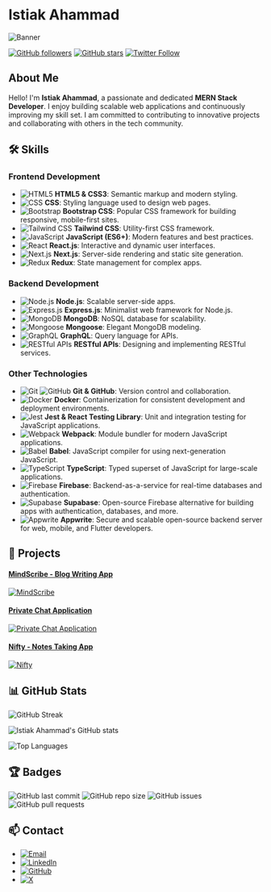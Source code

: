 # Istiak Ahammad

![Banner](https://i.imghippo.com/files/evofc1725613949.png)

[![GitHub followers](https://img.shields.io/github/followers/mhistiak3?style=social)](https://github.com/mhistiak3)
[![GitHub stars](https://img.shields.io/github/stars/mhistiak3?style=social)](https://github.com/mhistiak3)
[![Twitter Follow](https://img.shields.io/twitter/follow/Mdistiak?style=social)](https://x.com/Mdistia59400077)

## About Me

Hello! I'm **Istiak Ahammad**, a passionate and dedicated **MERN Stack Developer**. I enjoy building scalable web applications and continuously improving my skill set. I am committed to contributing to innovative projects and collaborating with others in the tech community.

## 🛠️ Skills

### Frontend Development

- ![HTML5](https://img.shields.io/badge/-HTML5-E34F26?logo=html5&logoColor=white&style=flat) **HTML5 & CSS3**: Semantic markup and modern styling.
- ![CSS](https://img.shields.io/badge/-CSS3-1572B6?logo=css3&logoColor=white&style=flat) **CSS**: Styling language used to design web pages.
- ![Bootstrap](https://img.shields.io/badge/-Bootstrap%20CSS-7952B3?logo=bootstrap&logoColor=white&style=flat) **Bootstrap CSS**: Popular CSS framework for building responsive, mobile-first sites.
- ![Tailwind CSS](https://img.shields.io/badge/-Tailwind%20CSS-38B2AC?logo=tailwind-css&logoColor=white&style=flat) **Tailwind CSS**: Utility-first CSS framework.
- ![JavaScript](https://img.shields.io/badge/-JavaScript-F7DF1E?logo=javascript&logoColor=black&style=flat) **JavaScript (ES6+)**: Modern features and best practices.
- ![React](https://img.shields.io/badge/-React-61DAFB?logo=react&logoColor=white&style=flat) **React.js**: Interactive and dynamic user interfaces.
- ![Next.js](https://img.shields.io/badge/-Next.js-000000?logo=next.js&logoColor=white&style=flat) **Next.js**: Server-side rendering and static site generation.
- ![Redux](https://img.shields.io/badge/-Redux-764ABC?logo=redux&logoColor=white&style=flat) **Redux**: State management for complex apps.




### Backend Development

- ![Node.js](https://img.shields.io/badge/-Node.js-339933?logo=node.js&logoColor=white&style=flat) **Node.js**: Scalable server-side apps.
- ![Express.js](https://img.shields.io/badge/-Express.js-000000?logo=express&logoColor=white&style=flat) **Express.js**: Minimalist web framework for Node.js.
- ![MongoDB](https://img.shields.io/badge/-MongoDB-47A248?logo=mongodb&logoColor=white&style=flat) **MongoDB**: NoSQL database for scalability.
- ![Mongoose](https://img.shields.io/badge/-Mongoose-800000?logo=mongoose&logoColor=white&style=flat) **Mongoose**: Elegant MongoDB modeling.
- ![GraphQL](https://img.shields.io/badge/-GraphQL-E10098?logo=graphql&logoColor=white&style=flat) **GraphQL**: Query language for APIs.
- ![RESTful APIs](https://img.shields.io/badge/-RESTful%20APIs-0052CC?logo=api&logoColor=white&style=flat) **RESTful APIs**: Designing and implementing RESTful services.
  


### Other Technologies

- ![Git](https://img.shields.io/badge/-Git-F05032?logo=git&logoColor=white&style=flat) ![GitHub](https://img.shields.io/badge/-GitHub-181717?logo=github&logoColor=white&style=flat) **Git & GitHub**: Version control and collaboration.
- ![Docker](https://img.shields.io/badge/-Docker-2496ED?logo=docker&logoColor=white&style=flat) **Docker**: Containerization for consistent development and deployment environments.
- ![Jest](https://img.shields.io/badge/-Jest-C21325?logo=jest&logoColor=white&style=flat) **Jest & React Testing Library**: Unit and integration testing for JavaScript applications.
- ![Webpack](https://img.shields.io/badge/-Webpack-8DD6F9?logo=webpack&logoColor=black&style=flat) **Webpack**: Module bundler for modern JavaScript applications.
- ![Babel](https://img.shields.io/badge/-Babel-F9DC3E?logo=babel&logoColor=black&style=flat) **Babel**: JavaScript compiler for using next-generation JavaScript.
- ![TypeScript](https://img.shields.io/badge/-TypeScript-3178C6?logo=typescript&logoColor=white&style=flat) **TypeScript**: Typed superset of JavaScript for large-scale applications.
- ![Firebase](https://img.shields.io/badge/-Firebase-FFCA28?logo=firebase&logoColor=black&style=flat) **Firebase**: Backend-as-a-service for real-time databases and authentication.
- ![Supabase](https://img.shields.io/badge/-Supabase-3ECF8E?logo=supabase&logoColor=white&style=flat) **Supabase**: Open-source Firebase alternative for building apps with authentication, databases, and more.
- ![Appwrite](https://img.shields.io/badge/-Appwrite-F02E65?logo=appwrite&logoColor=white&style=flat) **Appwrite**: Secure and scalable open-source backend server for web, mobile, and Flutter developers.


  


## 🚀 Projects

#### [MindScribe - Blog Writing App](https://github.com/mhistiak3/MindScribe)
[![MindScribe](https://github-readme-stats.vercel.app/api/pin/?username=mhistiak3&repo=MindScribe&theme=radical)](https://github.com/mhistiak3/MindScribe)


#### [Private Chat Application](https://github.com/mhistiak3/private-chat-application)
[![Private Chat Application](https://github-readme-stats.vercel.app/api/pin/?username=mhistiak3&repo=private-chat-application&theme=radical)](https://github.com/mhistiak3/private-chat-application)


#### [Nifty - Notes Taking App](https://github.com/mhistiak3/nifty-notes-taking-app)
[![Nifty](https://github-readme-stats.vercel.app/api/pin/?username=mhistiak3&repo=nifty-notes-taking-app&theme=radical)](https://github.com/mhistiak3/nifty-notes-taking-app)



## 📊 GitHub Stats


![GitHub Streak](https://github-readme-streak-stats.herokuapp.com/?user=mhistiak3&theme=radical)     

![Istiak Ahammad's GitHub stats](https://github-readme-stats.vercel.app/api?username=mhistiak3&show_icons=true&theme=radical)    

![Top Languages](https://github-readme-stats.vercel.app/api/top-langs/?username=mhistiak3&layout=compact&theme=radical)


## 🏆 Badges

![GitHub last commit](https://img.shields.io/github/last-commit/mhistiak3/mhistiak3?logo=github&style=flat)
![GitHub repo size](https://img.shields.io/github/repo-size/mhistiak3/mhistiak3?logo=github&style=flat)
![GitHub issues](https://img.shields.io/github/issues/mhistiak3/mhistiak3?logo=github&style=flat)
![GitHub pull requests](https://img.shields.io/github/issues-pr/mhistiak3/mhistiak3?logo=github&style=flat)


## 📫 Contact

- [![Email](https://img.shields.io/badge/-Email-D14836?logo=gmail&logoColor=white&style=flat)](mailto:mhistiak2@gmail.com)
- [![LinkedIn](https://img.shields.io/badge/-LinkedIn-0077B5?logo=linkedin&logoColor=white&style=flat)](https://www.linkedin.com/in/istiak-ahammad/)
- [![GitHub](https://img.shields.io/badge/-GitHub-181717?logo=github&logoColor=white&style=flat)](https://github.com/mhistiak3)
- [![X](https://img.shields.io/badge/-X-1DA1F2?logo=x&logoColor=white&style=flat)](https://x.com/Mdistia59400077)
